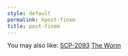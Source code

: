 ```yaml
---
style: default
permalink: Xpost-finem
title: post-finem
---
```

You may also like:
[SCP-2093](http://scp-wiki.net/scp-2093)
[The Worm](http://scp-wiki.net/the-worm)